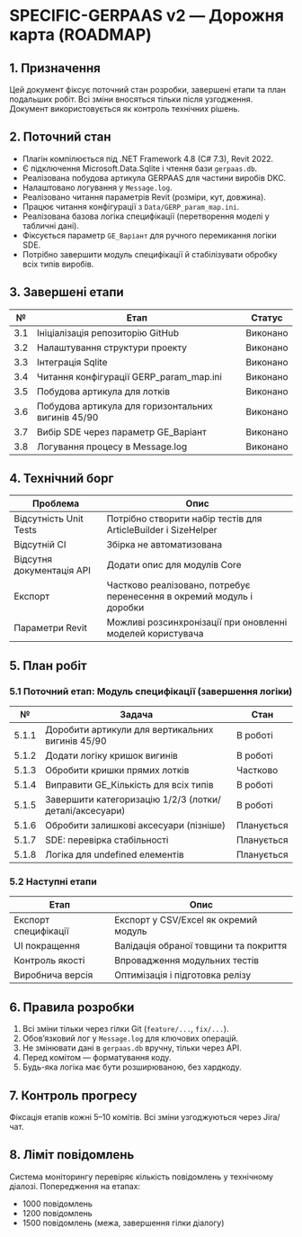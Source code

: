 # SPECIFIC-GERPAAS v2 — Дорожня карта (ROADMAP)

## 1. Призначення
Цей документ фіксує поточний стан розробки, завершені етапи та план подальших робіт. Всі зміни вносяться тільки після узгодження. Документ використовується як контроль технічних рішень.

## 2. Поточний стан
- Плагін компілюється під .NET Framework 4.8 (C# 7.3), Revit 2022.
- Є підключення Microsoft.Data.Sqlite і чтення бази `gerpaas.db`.
- Реалізована побудова артикула GERPAAS для частини виробів DKC.
- Налаштовано логування у `Message.log`.
- Реалізовано читання параметрів Revit (розміри, кут, довжина).
- Працює читання конфігурації з `Data/GERP_param_map.ini`.
- Реалізована базова логіка специфікації (перетворення моделі у табличні дані).
- Фіксується параметр `GE_Варіант` для ручного перемикання логіки SDE.
- Потрібно завершити модуль специфікації й стабілізувати обробку всіх типів виробів.

## 3. Завершені етапи
| № | Етап | Статус |
|---|------|--------|
| 3.1 | Ініціалізація репозиторію GitHub | Виконано |
| 3.2 | Налаштування структури проекту | Виконано |
| 3.3 | Інтеграція Sqlite | Виконано |
| 3.4 | Читання конфігурації GERP_param_map.ini | Виконано |
| 3.5 | Побудова артикула для лотків | Виконано |
| 3.6 | Побудова артикула для горизонтальних вигинів 45/90 | Виконано |
| 3.7 | Вибір SDE через параметр GE_Варіант | Виконано |
| 3.8 | Логування процесу в Message.log | Виконано |

## 4. Технічний борг
| Проблема | Опис |
|----------|------|
| Відсутність Unit Tests | Потрібно створити набір тестів для ArticleBuilder і SizeHelper |
| Відсутній CI | Збірка не автоматизована |
| Відсутня документація API | Додати опис для модулів Core |
| Експорт | Частково реалізовано, потребує перенесення в окремий модуль і доробки |
| Параметри Revit | Можливі розсинхронізації при оновленні моделей користувача |

## 5. План робіт

### 5.1 Поточний етап: Модуль специфікації (завершення логіки)
| № | Задача | Стан |
|---|--------|------|
| 5.1.1 | Доробити артикули для вертикальних вигинів 45/90 | В роботі |
| 5.1.2 | Додати логіку кришок вигинів | В роботі |
| 5.1.3 | Обробити кришки прямих лотків | Частково |
| 5.1.4 | Виправити GE_Кількість для всіх типів | В роботі |
| 5.1.5 | Завершити категоризацію 1/2/3 (лотки/деталі/аксесуари) | В роботі |
| 5.1.6 | Обробити залишкові аксесуари (пізніше) | Планується |
| 5.1.7 | SDE: перевірка стабільності | Планується |
| 5.1.8 | Логіка для undefined елементів | Планується |

### 5.2 Наступні етапи
| Етап | Опис |
|------|------|
| Експорт специфікації | Експорт у CSV/Excel як окремий модуль |
| UI покращення | Валідація обраної товщини та покриття |
| Контроль якості | Впровадження модульних тестів |
| Виробнича версія | Оптимізація і підготовка релізу |

## 6. Правила розробки
1. Всі зміни тільки через гілки Git (`feature/...`, `fix/...`).
2. Обов’язковий лог у `Message.log` для ключових операцій.
3. Не змінювати дані в `gerpaas.db` вручну, тільки через API.
4. Перед комітом — форматування коду.
5. Будь-яка логіка має бути розширюваною, без хардкоду.

## 7. Контроль прогресу
Фіксація етапів кожні 5–10 комітів. Всі зміни узгоджуються через Jira/чат.

## 8. Ліміт повідомлень
Система моніторингу перевіряє кількість повідомлень у технічному діалозі.
Попередження на етапах:
- 1000 повідомлень
- 1200 повідомлень
- 1500 повідомлень (межа, завершення гілки діалогу)

